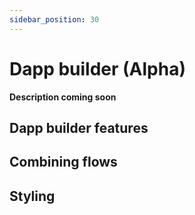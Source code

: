 ```yaml
---
sidebar_position: 30
---
```


# Dapp builder (Alpha)

**Description coming soon**

## Dapp builder features

## Combining flows

## Styling